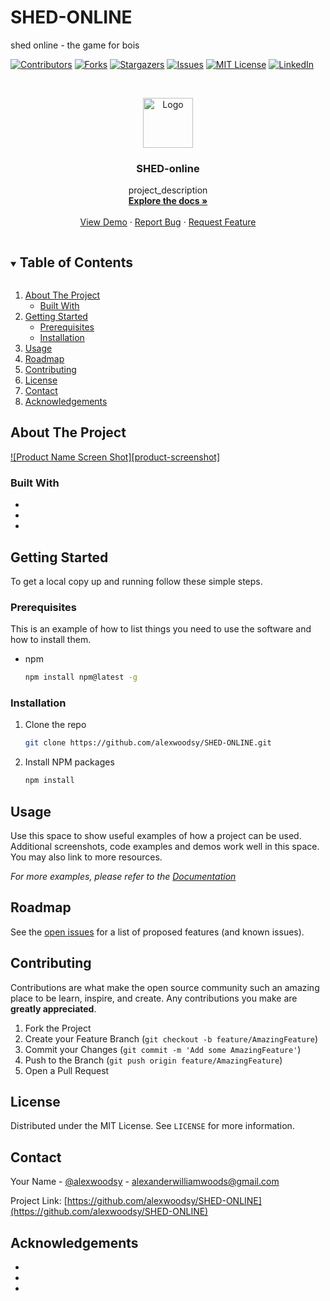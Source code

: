 # SHED-ONLINE
shed online - the game for bois
<!--
*** Thanks for checking out the Best-README-Template. If you have a suggestion
*** that would make this better, please fork the repo and create a pull request
*** or simply open an issue with the tag "enhancement".
*** Thanks again! Now go create something AMAZING! :D
***
***
***
*** To avoid retyping too much info. Do a search and replace for the following:
*** alexwoodsy, SHED-ONLINE, @alexwoodsy, alexanderwilliamwoods@gmail.com, SHED-online, project_description
-->



<!-- PROJECT SHIELDS -->
<!--
*** I'm using markdown "reference style" links for readability.
*** Reference links are enclosed in brackets [ ] instead of parentheses ( ).
*** See the bottom of this document for the declaration of the reference variables
*** for contributors-url, forks-url, etc. This is an optional, concise syntax you may use.
*** https://www.markdownguide.org/basic-syntax/#reference-style-links
-->
[![Contributors][contributors-shield]][contributors-url]
[![Forks][forks-shield]][forks-url]
[![Stargazers][stars-shield]][stars-url]
[![Issues][issues-shield]][issues-url]
[![MIT License][license-shield]][license-url]
[![LinkedIn][linkedin-shield]][linkedin-url]



<!-- PROJECT LOGO -->
<br />
<p align="center">
  <a href="https://github.com/alexwoodsy/SHED-ONLINE">
    <img src="images/logo.png" alt="Logo" width="80" height="80">
  </a>

  <h3 align="center">SHED-online</h3>

  <p align="center">
    project_description
    <br />
    <a href="https://github.com/alexwoodsy/SHED-ONLINE"><strong>Explore the docs »</strong></a>
    <br />
    <br />
    <a href="https://github.com/alexwoodsy/SHED-ONLINE">View Demo</a>
    ·
    <a href="https://github.com/alexwoodsy/SHED-ONLINE/issues">Report Bug</a>
    ·
    <a href="https://github.com/alexwoodsy/SHED-ONLINE/issues">Request Feature</a>
  </p>
</p>



<!-- TABLE OF CONTENTS -->
<details open="open">
  <summary><h2 style="display: inline-block">Table of Contents</h2></summary>
  <ol>
    <li>
      <a href="#about-the-project">About The Project</a>
      <ul>
        <li><a href="#built-with">Built With</a></li>
      </ul>
    </li>
    <li>
      <a href="#getting-started">Getting Started</a>
      <ul>
        <li><a href="#prerequisites">Prerequisites</a></li>
        <li><a href="#installation">Installation</a></li>
      </ul>
    </li>
    <li><a href="#usage">Usage</a></li>
    <li><a href="#roadmap">Roadmap</a></li>
    <li><a href="#contributing">Contributing</a></li>
    <li><a href="#license">License</a></li>
    <li><a href="#contact">Contact</a></li>
    <li><a href="#acknowledgements">Acknowledgements</a></li>
  </ol>
</details>



<!-- ABOUT THE PROJECT -->
## About The Project

[![Product Name Screen Shot][product-screenshot]](https://example.com)


### Built With

* []()
* []()
* []()



<!-- GETTING STARTED -->
## Getting Started

To get a local copy up and running follow these simple steps.

### Prerequisites

This is an example of how to list things you need to use the software and how to install them.
* npm
  ```sh
  npm install npm@latest -g
  ```

### Installation

1. Clone the repo
   ```sh
   git clone https://github.com/alexwoodsy/SHED-ONLINE.git
   ```
2. Install NPM packages
   ```sh
   npm install
   ```



<!-- USAGE EXAMPLES -->
## Usage

Use this space to show useful examples of how a project can be used. Additional screenshots, code examples and demos work well in this space. You may also link to more resources.

_For more examples, please refer to the [Documentation](https://example.com)_



<!-- ROADMAP -->
## Roadmap

See the [open issues](https://github.com/alexwoodsy/SHED-ONLINE/issues) for a list of proposed features (and known issues).



<!-- CONTRIBUTING -->
## Contributing

Contributions are what make the open source community such an amazing place to be learn, inspire, and create. Any contributions you make are **greatly appreciated**.

1. Fork the Project
2. Create your Feature Branch (`git checkout -b feature/AmazingFeature`)
3. Commit your Changes (`git commit -m 'Add some AmazingFeature'`)
4. Push to the Branch (`git push origin feature/AmazingFeature`)
5. Open a Pull Request



<!-- LICENSE -->
## License

Distributed under the MIT License. See `LICENSE` for more information.



<!-- CONTACT -->
## Contact

Your Name - [@alexwoodsy](https://twitter.com/@alexwoodsy) - alexanderwilliamwoods@gmail.com

Project Link: [https://github.com/alexwoodsy/SHED-ONLINE](https://github.com/alexwoodsy/SHED-ONLINE)



<!-- ACKNOWLEDGEMENTS -->
## Acknowledgements

* []()
* []()
* []()





<!-- MARKDOWN LINKS & IMAGES -->
<!-- https://www.markdownguide.org/basic-syntax/#reference-style-links -->
[contributors-shield]: https://img.shields.io/github/contributors/alexwoodsy/SHED-online.svg?style=for-the-badge
[contributors-url]: https://github.com/alexwoodsy/SHED-online/graphs/contributors
[forks-shield]: https://img.shields.io/github/forks/alexwoodsy/SHED-online.svg?style=for-the-badge
[forks-url]: https://github.com/alexwoodsy/SHED-online/network/members
[stars-shield]: https://img.shields.io/github/stars/alexwoodsy/SHED-online.svg?style=for-the-badge
[stars-url]: https://github.com/alexwoodsy/SHED-online/stargazers
[issues-shield]: https://img.shields.io/github/issues/alexwoodsy/SHED-online.svg?style=for-the-badge
[issues-url]: https://github.com/alexwoodsy/SHED-online/issues
[license-shield]: https://img.shields.io/github/license/alexwoodsy/SHED-online.svg?style=for-the-badge
[license-url]: https://github.com/alexwoodsy/SHED-online/blob/master/LICENSE.txt
[linkedin-shield]: https://img.shields.io/badge/-LinkedIn-black.svg?style=for-the-badge&logo=linkedin&colorB=555
[linkedin-url]: https://linkedin.com/in/alexwoodsy
